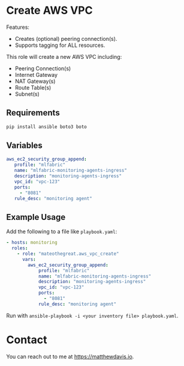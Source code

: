 # Create AWS VPC

Features:

* Creates (optional) peering connection(s).
* Supports tagging for ALL resources.


This role will create a new AWS VPC including:

* Peering Connection(s)
* Internet Gateway
* NAT Gateway(s)
* Route Table(s)
* Subnet(s)

## Requirements

```bash
pip install ansible boto3 boto
```
## Variables

```yaml
aws_ec2_security_group_append:
   profile: "mlfabric"
   name: "mlfabric-monitoring-agents-ingress"
   description: "monitoring-agents-ingress"
   vpc_id: "vpc-123"
   ports:
     - "8081"
   rule_desc: "monitoring agent"
```

## Example Usage

Add the following to a file like `playbook.yaml`:

```yaml
- hosts: monitoring
  roles:
    - role: "mateothegreat.aws_vpc_create"
      vars:
        aws_ec2_security_group_append:
            profile: "mlfabric"
            name: "mlfabric-monitoring-agents-ingress"
            description: "monitoring-agents-ingress"
            vpc_id: "vpc-123"
            ports:
              - "8081"
            rule_desc: "monitoring agent"
```

Run with `ansible-playbook -i <your inventory file> playbook.yaml`.

# Contact

You can reach out to me at https://matthewdavis.io.

